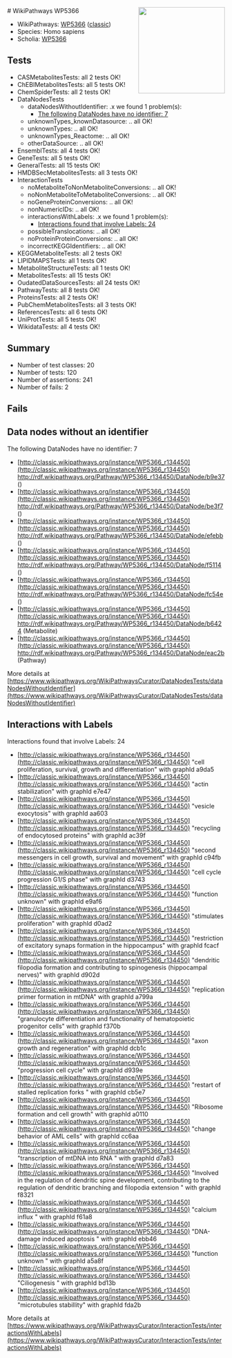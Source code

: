 <img style="float: right; width: 200px" src="https://upload.wikimedia.org/wikipedia/commons/thumb/8/83/Wplogo_with_text_500.png/640px-Wplogo_with_text_500.png" />
# WikiPathways WP5366

* WikiPathways: [WP5366](https://wikipathways.org/pathways/WP5366) ([classic](https://classic.wikipathways.org/instance/WP5366))
* Species: Homo sapiens
* Scholia: [WP5366](https://scholia.toolforge.org/wikipathways/WP5366)
## Tests
* CASMetabolitesTests: all 2 tests OK!
* ChEBIMetabolitesTests: all 5 tests OK!
* ChemSpiderTests: all 2 tests OK!
* DataNodesTests
    * dataNodesWithoutIdentifier: .x we found 1 problem(s):
        * [The following DataNodes have no identifier: 7](#d2d32fa6)
    * unknownTypes_knownDatasource: .. all OK!
    * unknownTypes: .. all OK!
    * unknownTypes_Reactome: .. all OK!
    * otherDataSource: .. all OK!
* EnsemblTests: all 4 tests OK!
* GeneTests: all 5 tests OK!
* GeneralTests: all 15 tests OK!
* HMDBSecMetabolitesTests: all 3 tests OK!
* InteractionTests
    * noMetaboliteToNonMetaboliteConversions: .. all OK!
    * noNonMetaboliteToMetaboliteConversions: .. all OK!
    * noGeneProteinConversions: .. all OK!
    * nonNumericIDs: .. all OK!
    * interactionsWithLabels: .x we found 1 problem(s):
        * [Interactions found that involve Labels: 24](#fe97a8db)
    * possibleTranslocations: .. all OK!
    * noProteinProteinConversions: .. all OK!
    * incorrectKEGGIdentifiers: .. all OK!
* KEGGMetaboliteTests: all 2 tests OK!
* LIPIDMAPSTests: all 1 tests OK!
* MetaboliteStructureTests: all 1 tests OK!
* MetabolitesTests: all 15 tests OK!
* OudatedDataSourcesTests: all 24 tests OK!
* PathwayTests: all 8 tests OK!
* ProteinsTests: all 2 tests OK!
* PubChemMetabolitesTests: all 3 tests OK!
* ReferencesTests: all 6 tests OK!
* UniProtTests: all 5 tests OK!
* WikidataTests: all 4 tests OK!


## Summary

* Number of test classes: 20
* Number of tests: 120
* Number of assertions: 241
* Number of fails: 2

## Fails

<a name="d2d32fa6" />

## Data nodes without an identifier

The following DataNodes have no identifier: 7

* [http://classic.wikipathways.org/instance/WP5366_r134450](http://classic.wikipathways.org/instance/WP5366_r134450) http://rdf.wikipathways.org/Pathway/WP5366_r134450/DataNode/b9e37 ()
* [http://classic.wikipathways.org/instance/WP5366_r134450](http://classic.wikipathways.org/instance/WP5366_r134450) http://rdf.wikipathways.org/Pathway/WP5366_r134450/DataNode/be3f7 ()
* [http://classic.wikipathways.org/instance/WP5366_r134450](http://classic.wikipathways.org/instance/WP5366_r134450) http://rdf.wikipathways.org/Pathway/WP5366_r134450/DataNode/efebb ()
* [http://classic.wikipathways.org/instance/WP5366_r134450](http://classic.wikipathways.org/instance/WP5366_r134450) http://rdf.wikipathways.org/Pathway/WP5366_r134450/DataNode/f5114 ()
* [http://classic.wikipathways.org/instance/WP5366_r134450](http://classic.wikipathways.org/instance/WP5366_r134450) http://rdf.wikipathways.org/Pathway/WP5366_r134450/DataNode/fc54e ()
* [http://classic.wikipathways.org/instance/WP5366_r134450](http://classic.wikipathways.org/instance/WP5366_r134450) http://rdf.wikipathways.org/Pathway/WP5366_r134450/DataNode/b6424 (Metabolite)
* [http://classic.wikipathways.org/instance/WP5366_r134450](http://classic.wikipathways.org/instance/WP5366_r134450) http://rdf.wikipathways.org/Pathway/WP5366_r134450/DataNode/eac2b (Pathway)


More details at [https://www.wikipathways.org/WikiPathwaysCurator/DataNodesTests/dataNodesWithoutIdentifier](https://www.wikipathways.org/WikiPathwaysCurator/DataNodesTests/dataNodesWithoutIdentifier)

<a name="fe97a8db" />

## Interactions with Labels

Interactions found that involve Labels: 24

* [http://classic.wikipathways.org/instance/WP5366_r134450](http://classic.wikipathways.org/instance/WP5366_r134450) "cell proliferation, survival, 
growth and differentiation" with graphId a9da5
* [http://classic.wikipathways.org/instance/WP5366_r134450](http://classic.wikipathways.org/instance/WP5366_r134450) "actin stabilization" with graphId e7e47
* [http://classic.wikipathways.org/instance/WP5366_r134450](http://classic.wikipathways.org/instance/WP5366_r134450) "vesicle exocytosis" with graphId aa603
* [http://classic.wikipathways.org/instance/WP5366_r134450](http://classic.wikipathways.org/instance/WP5366_r134450) "recycling of 
endocytosed proteins" with graphId ac39f
* [http://classic.wikipathways.org/instance/WP5366_r134450](http://classic.wikipathways.org/instance/WP5366_r134450) "second messengers in cell growth, 
survival and movement" with graphId c94fb
* [http://classic.wikipathways.org/instance/WP5366_r134450](http://classic.wikipathways.org/instance/WP5366_r134450) "cell cycle progression
G1/S phase" with graphId d3743
* [http://classic.wikipathways.org/instance/WP5366_r134450](http://classic.wikipathways.org/instance/WP5366_r134450) "function unknown" with graphId e9af6
* [http://classic.wikipathways.org/instance/WP5366_r134450](http://classic.wikipathways.org/instance/WP5366_r134450) "stimulates proliferation" with graphId d0ad2
* [http://classic.wikipathways.org/instance/WP5366_r134450](http://classic.wikipathways.org/instance/WP5366_r134450) "restriction of excitatory 
synaps formation in the 
hippocampus" with graphId fcacf
* [http://classic.wikipathways.org/instance/WP5366_r134450](http://classic.wikipathways.org/instance/WP5366_r134450) "dendritic filopodia formation 
and contributing to spinogenesis
(hippocampal nerves)" with graphId d902d
* [http://classic.wikipathways.org/instance/WP5366_r134450](http://classic.wikipathways.org/instance/WP5366_r134450) "replication primer 
formation in mtDNA" with graphId a799a
* [http://classic.wikipathways.org/instance/WP5366_r134450](http://classic.wikipathways.org/instance/WP5366_r134450) "granulocyte differentiation 
and functionality of hematopoietic 
progenitor cells" with graphId f370b
* [http://classic.wikipathways.org/instance/WP5366_r134450](http://classic.wikipathways.org/instance/WP5366_r134450) "axon growth and
regeneration" with graphId dcb1c
* [http://classic.wikipathways.org/instance/WP5366_r134450](http://classic.wikipathways.org/instance/WP5366_r134450) "progression
cell cycle" with graphId d939e
* [http://classic.wikipathways.org/instance/WP5366_r134450](http://classic.wikipathways.org/instance/WP5366_r134450) "restart of stalled 
replication forks " with graphId cb5e7
* [http://classic.wikipathways.org/instance/WP5366_r134450](http://classic.wikipathways.org/instance/WP5366_r134450) "Ribosome formation
and cell growth" with graphId a0110
* [http://classic.wikipathways.org/instance/WP5366_r134450](http://classic.wikipathways.org/instance/WP5366_r134450) "change behavior of
AML cells" with graphId cc6aa
* [http://classic.wikipathways.org/instance/WP5366_r134450](http://classic.wikipathways.org/instance/WP5366_r134450) "transcription of 
mtDNA into RNA " with graphId d7a83
* [http://classic.wikipathways.org/instance/WP5366_r134450](http://classic.wikipathways.org/instance/WP5366_r134450) "Involved in the regulation of dendritic spine 
development, contributing to the regulation 
of dendritic branching and filopodia extension " with graphId f8321
* [http://classic.wikipathways.org/instance/WP5366_r134450](http://classic.wikipathways.org/instance/WP5366_r134450) "calcium influx " with graphId f61a8
* [http://classic.wikipathways.org/instance/WP5366_r134450](http://classic.wikipathways.org/instance/WP5366_r134450) "DNA-damage induced
apoptosis " with graphId ebb46
* [http://classic.wikipathways.org/instance/WP5366_r134450](http://classic.wikipathways.org/instance/WP5366_r134450) "function 
unknown " with graphId a5a8f
* [http://classic.wikipathways.org/instance/WP5366_r134450](http://classic.wikipathways.org/instance/WP5366_r134450) "Ciliogenesis " with graphId bd13b
* [http://classic.wikipathways.org/instance/WP5366_r134450](http://classic.wikipathways.org/instance/WP5366_r134450) "microtubules stabillity" with graphId fda2b


More details at [https://www.wikipathways.org/WikiPathwaysCurator/InteractionTests/interactionsWithLabels](https://www.wikipathways.org/WikiPathwaysCurator/InteractionTests/interactionsWithLabels)

